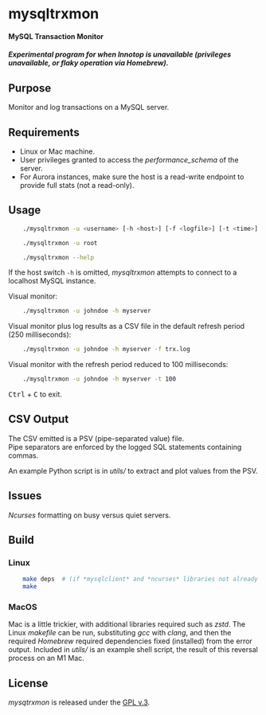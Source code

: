 
# mysqltrxmon

#### MySQL Transaction Monitor

##### Experimental program for when *Innotop* is unavailable (privileges unavailable, or flaky operation via *Homebrew*).


## Purpose

Monitor and log transactions on a MySQL server.


## Requirements

+ Linux or Mac machine.
+ User privileges granted to access the *performance_schema* of the server.
+ For Aurora instances, make sure the host is a read-write endpoint to provide full stats (not a read-only).


## Usage

```bash
    ./mysqltrxmon -u <username> [-h <host>] [-f <logfile>] [-t <time>] [-p <port>]

    ./mysqltrxmon -u root

    ./mysqltrxmon --help
```

If the host switch `-h` is omitted, *mysqltrxmon* attempts to connect to a localhost MySQL instance.


Visual monitor:

```bash
    ./mysqltrxmon -u johndoe -h myserver
```

Visual monitor plus log results as a CSV file in the default refresh period (250 milliseconds):

```bash
    ./mysqltrxmon -u johndoe -h myserver -f trx.log
```

Visual monitor with the refresh period reduced to 100 milliseconds:

```bash
    ./mysqltrxmon -u johndoe -h myserver -t 100
```


<kbd>Ctrl</kbd> + <kbd>C</kbd> to exit.


## CSV Output

The CSV emitted is a PSV (pipe-separated value) file.  
Pipe separators are enforced by the logged SQL statements containing commas.

An example Python script is in *utils/* to extract and plot values from the PSV.


## Issues

*Ncurses* formatting on busy versus quiet servers.


## Build

### Linux

```bash
    make deps  # (if *mysqlclient* and *ncurses* libraries not already installed)
    make
```

### MacOS

Mac is a little trickier, with additional libraries required such as *zstd*.  The Linux *makefile* can be run, substituting *gcc* with *clang*, and then the required *Homebrew* required dependencies fixed (installed) from the error output. Included in *utils/* is an example shell script, the result of this reversal process on an M1 Mac.


## License

*mysqtrxmon* is released under the [GPL v.3](https://www.gnu.org/licenses/gpl-3.0.html).
